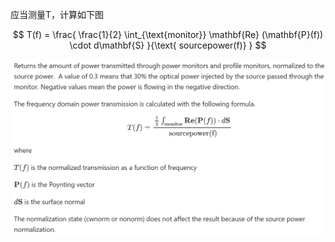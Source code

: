 应当测量T，计算如下图


$$
T(f) = \frac{ \frac{1}{2}  \int_{\text{monitor}} \mathbf{Re} (\mathbf{P}(f)) \cdot d\mathbf{S} }{\text{ sourcepower(f)} }
$$

![1706788806287](image/notebook/1706788806287.png)
